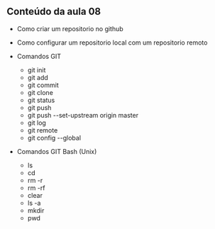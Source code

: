 ## Conteúdo da aula 08
- Como criar um repositorio no github
- Como configurar um repositorio local com um repositorio remoto
- Comandos GIT
    - git init
    - git add
    - git commit
    - git clone
    - git status
    - git push
    - git push --set-upstream origin master
    - git log
    - git remote
    - git config --global

- Comandos GIT Bash (Unix)
    - ls
    - cd
    - rm -r
    - rm -rf
    - clear
    - ls -a
    - mkdir
    - pwd